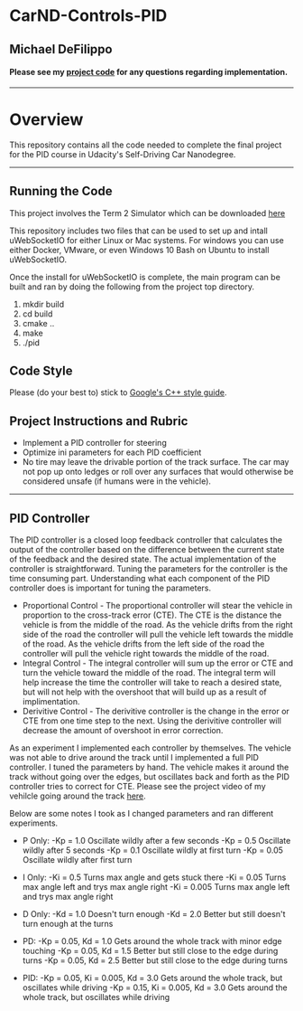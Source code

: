 # CarND-Controls-PID 

## Michael DeFilippo

#### Please see my [project code](https://github.com/mikedef/CarND-PID-Control-Project) for any questions regarding implementation.
---

# Overview
This repository contains all the code needed to complete the final project for the PID course in Udacity's Self-Driving Car Nanodegree.

---
## Running the Code
This project involves the Term 2 Simulator which can be downloaded [here](https://github.com/udacity/self-driving-car-sim/releases)

This repository includes two files that can be used to set up and intall uWebSocketIO for either Linux or Mac systems. For windows you can use either Docker, VMware, or even Windows 10 Bash on Ubuntu to install uWebSocketIO.

Once the install for uWebSocketIO is complete, the main program can be built and ran by doing the following from the project top directory.

1. mkdir build
2. cd build
3. cmake ..
4. make
5. ./pid

## Code Style

Please (do your best to) stick to [Google's C++ style guide](https://google.github.io/styleguide/cppguide.html).

## Project Instructions and Rubric
 - Implement a PID controller for steering
 - Optimize ini parameters for each PID coefficient
 - No tire may leave the drivable portion of the track surface. The car may not pop up onto ledges or roll over any surfaces that would otherwise be considered unsafe (if humans were in the vehicle).

---
## PID Controller
The PID controller is a closed loop feedback controller that calculates the output of the controller based on the difference between the current state of the feedback and the desired state. The actual implementation of the controller is straightforward. Tuning the parameters for the controller is the time consuming part. Understanding what each component of the PID controller does is important for tuning the parameters. 
 - Proportional Control - The proportional controller will stear the vehicle in proportion to the cross-track error (CTE). The CTE is the distance the vehicle is from the middle of the road. As the vehicle drifts from the right side of the road the controller will pull the vehicle left towards the middle of the road. As the vehicle drifts from the left side of the road the controller will pull the vehicle right towards the middle of the road. 
 - Integral Control - The integral controller will sum up the error or CTE and turn the vehicle toward the middle of the road. The integral term will help increase the time the controller will take to reach a desired state, but will not help with the overshoot that will build up as a result of implimentation. 
 - Derivitive Control - The derivitive controller is the change in the error or CTE from one time step to the next. Using the derivitive controller will decrease the amount of overshoot in error correction. 
 
As an experiment I implemented each controller by themselves. The vehicle was not able to drive around the track until I implemented a full PID controller. I tuned the parameters by hand. The vehicle makes it around the track without going over the edges, but oscillates back and forth as the PID controller tries to correct for CTE. Please see the project video of my vehilcle going around the track [here](https://youtu.be/vbkYn6jW1gM). 

Below are some notes I took as I changed parameters and ran different experiments. 
 - P Only:
    -Kp = 1.0     Oscillate wildly after a few seconds
    -Kp = 0.5     Oscillate wildly after 5 seconds
    -Kp = 0.1     Oscillate wildly at first turn
    -Kp = 0.05    Oscillate wildly after first turn

 - I Only:
    -Ki = 0.5     Turns max angle and gets stuck there
    -Ki = 0.05    Turns max angle left and trys max angle right
    -Ki = 0.005   Turns max angle left and trys max angle right

 - D Only:
    -Kd = 1.0     Doesn't turn enough
    -Kd = 2.0     Better but still doesn't turn enough at the turns

 - PD:
    -Kp = 0.05, Kd = 1.0
      Gets around the whole track with minor edge touching
    -Kp = 0.05, Kd = 1.5
      Better but still close to the edge during turns
    -Kp = 0.05, Kd = 2.5
      Better but still close to the edge during turns

 - PID:
    -Kp = 0.05, Ki = 0.005, Kd = 3.0
      Gets around the whole track, but oscillates while driving
    -Kp = 0.15, Ki = 0.005, Kd = 3.0
      Gets around the whole track, but oscillates while driving

